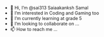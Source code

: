 - 👋 Hi, I’m @sai313 Saiaakanksh Samal
- 👀 I’m interested in Coding and Gaming too
- 🌱 I’m currently learning at grade 5
- 💞️ I’m looking to collaborate on ...
- 📫 How to reach me ...

<!---
sai313/sai313 is a ✨ special ✨ repository because its `README.md` (this file) appears on your GitHub profile.
You can click the Preview link to take a look at your changes.
--->
